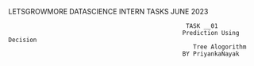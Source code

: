 LETSGROWMORE
                                                          DATASCIENCE 
                                                      INTERN TASKS
                                                      JUNE 2023

                                                      TASK __01
                                                     Prediction Using Decision
                                                        Tree Alogorithm
                                                     BY PriyankaNayak
